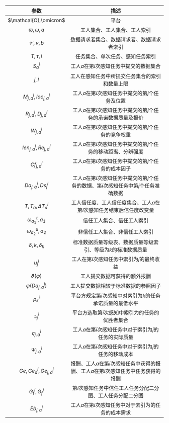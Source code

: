 | 参数 | 描述 |
|:---:|:---:|
|$\mathcal{O},\omicron$ | 平台 |
|$\varpi,\omega,a$|工人集合、工人集合、工人索引|
|$\mathcal{V},\nu,b$|数据请求者集合、数据请求者、数据请求者索引|
|$T,\tau,i$|任务集合、单次任务、感知任务索引|
|$S^i_{a}$|工人$a$在第$i$次感知任务中提交的数据集合|
|$j,l$|工人在感知任务中所提交任务集合的索引和数量上限|
|$M^i_{j,a},loc^i_{j,a}$|工人$a$在第$i$次感知任务中提交的第$j$个任务及位置|
|$R^i_{j,a},D^i_{j,a}$|工人$a$在第$i$次感知任务中提交的第$j$个任务的承诺数据质量及报价|
|$W^i_{j,a}$|工人$a$在第$i$次感知任务中提交的第$j$个任务的竞争权重|
|$len^i_{j,a},Re^i_{j,a}$|工人$a$在第$i$次感知任务中提交的第$j$个任务的移动距离、分辨强度|
|$Cf^i_{j,a}$|工人$a$在第$i$次感知任务中提交的第$j$个任务的成本因子|
|$Da^i_{j,a},Ds^i_j$|工人$a$在第$i$次感知任务中提交的第$j$个任务的数据、第$i$次感知任务中第$j$个任务准确数据|
|$T,T_a,\Delta T^i_a$|工人信任度、工人信任度集合、工人$a$在第$i$次感知任务结束后信任度改变量|
|$\omega^t_{a_1},a_1$|信任工人集合、信任工人索引|
|$\omega^u_{a_2},a_2$|非信任工人集合、非信任工人索引|
|$\delta,k,\delta_k$|标准数据质量等级表、数据质量等级索引、等级为$k$的标准数据质量|
|$u^i_j$|工人在第$i$次感知任务中索引为$j$的最终收益|
|$\vartheta(\varphi)$|工人提交数据可获得的额外报酬|
|$\varphi(Da^i_{j,a})$|工人提交数据相较于标准数据的参照因子|
|$\rho^i_k$|平台方规定第$i$次感知中对索引为$k$的任务承诺质量的最低水平|
|$\beth^i_j$|平台方选取第$i$次感知中索引为的任务的优胜者集合|
|$\varsigma^i_{j,a}$|工人$a$在第$i$次感知任务中对于索引为$j$的任务的实际质量|
|$\Psi^i_{j,a}$|工人$a$在第$i$次感知任务中对于索引为$j$的任务的移动成本|
|$Ge,Ge^i_a,Ge^i_{j,a}$|报酬、工人$a$在第$i$次感知任务中获得的报酬、工人$a$在第$i$次感知任务中任务获得的报酬|
|$G^i_t,G^i_f$|第$i$次感知任务中信任工人任务分配二分图、工人任务分配二分图|
|$Eb^i_{j,a}$|工人$a$在第$i$次感知任务中对于索引为的任务的成本需求|